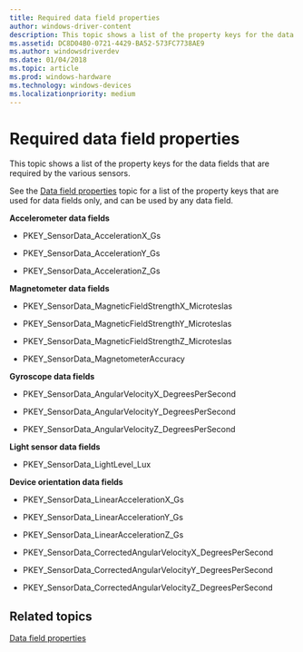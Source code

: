```yaml
---
title: Required data field properties
author: windows-driver-content
description: This topic shows a list of the property keys for the data fields that are required by the various sensors.
ms.assetid: DC8D04B0-0721-4429-BA52-573FC7738AE9
ms.author: windowsdriverdev
ms.date: 01/04/2018
ms.topic: article
ms.prod: windows-hardware
ms.technology: windows-devices
ms.localizationpriority: medium
---
```


# Required data field properties


This topic shows a list of the property keys for the data fields that are required by the various sensors.

See the [Data field properties](data-field-properties.md) topic for a list of the property keys that are used for data fields only, and can be used by any data field.

**Accelerometer data fields**

-   PKEY\_SensorData\_AccelerationX\_Gs

-   PKEY\_SensorData\_AccelerationY\_Gs

-   PKEY\_SensorData\_AccelerationZ\_Gs

**Magnetometer data fields**

-   PKEY\_SensorData\_MagneticFieldStrengthX\_Microteslas

-   PKEY\_SensorData\_MagneticFieldStrengthY\_Microteslas

-   PKEY\_SensorData\_MagneticFieldStrengthZ\_Microteslas

-   PKEY\_SensorData\_MagnetometerAccuracy

**Gyroscope data fields**

-   PKEY\_SensorData\_AngularVelocityX\_DegreesPerSecond

-   PKEY\_SensorData\_AngularVelocityY\_DegreesPerSecond

-   PKEY\_SensorData\_AngularVelocityZ\_DegreesPerSecond

**Light sensor data fields**

-   PKEY\_SensorData\_LightLevel\_Lux

**Device orientation data fields**

-   PKEY\_SensorData\_LinearAccelerationX\_Gs

-   PKEY\_SensorData\_LinearAccelerationY\_Gs

-   PKEY\_SensorData\_LinearAccelerationZ\_Gs

-   PKEY\_SensorData\_CorrectedAngularVelocityX\_DegreesPerSecond

-   PKEY\_SensorData\_CorrectedAngularVelocityY\_DegreesPerSecond

-   PKEY\_SensorData\_CorrectedAngularVelocityZ\_DegreesPerSecond

## Related topics


[Data field properties](data-field-properties.md)

 

 






